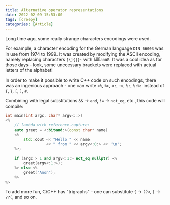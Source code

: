```yaml
---
title: Alternative operator representations
date: 2022-02-09 15:53:00
tags: [creepy]
categories: [Article]
---
```


Long time ago, some really strange characters encodings were used.

For example, a character encoding for the German language `DIN 66003` was in use from 1974 to 1999. It was created by modifying the ASCII encoding, namely replacing characters `[\]{|}~` with `ÄÖÜäöüß`. It was a cool idea as for those days - look, some unecessary brackets were replaced with actual letters of the alphabet!

In order to make it possible to write C++ code on such encodings, there was an ingenious approach - one can write `<%`, `%>`, `<:`, `:>`, `%:`, `%:%:` instead of `{`, `}`, `[`, `]`, `#`.


Combining with legal substitutions `&&` -> `and`, `!=` -> `not_eq`, etc., this code will compile:
```c++
int main(int argc, char* argv<::>) 
<%
    // lambda with reference-capture:
    auto greet = <:bitand:>(const char* name)
    <%
        std::cout << "Hello " << name
                  << " from " << argv<:0:> << '\n';
    %>;
 
    if (argc > 1 and argv<:1:> not_eq nullptr) <%
        greet(argv<:1:>);
    %> else <%
        greet("Anon");
    %>
%>
```

To add more fun, C/C++ has "trigraphs" - one can substitute `{` -> `??<`, `[` -> `??(`, and so on.
